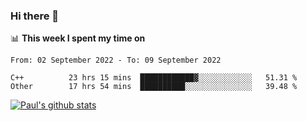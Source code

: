 ### Hi there 👋

📊 **This week I spent my time on**
<!--START_SECTION:waka-->

```text
From: 02 September 2022 - To: 09 September 2022

C++          23 hrs 15 mins  ████████████▓░░░░░░░░░░░░   51.31 %
Other        17 hrs 54 mins  ██████████░░░░░░░░░░░░░░░   39.48 %
```

<!--END_SECTION:waka-->


[![Paul's github stats](https://github-readme-stats.vercel.app/api?username=mickeyouyou&theme=dracula&show_icons=true)](https://github.com/anuraghazra/github-readme-stats)
